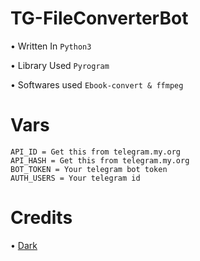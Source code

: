 # TG-FileConverterBot
• Written In `Python3`


• Library Used `Pyrogram`


• Softwares used `Ebook-convert & ffmpeg`

# Vars
```
API_ID = Get this from telegram.my.org
API_HASH = Get this from telegram.my.org
BOT_TOKEN = Your telegram bot token
AUTH_USERS = Your telegram id
```

# Credits 
• [Dark](http://t.me/Bro_isDarkal)
